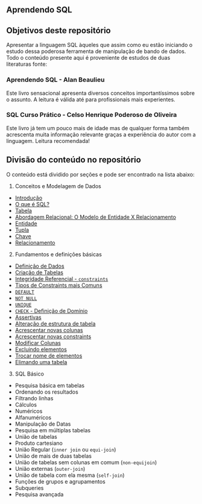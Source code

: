 ## Aprendendo SQL

## Objetivos deste repositório 
Apresentar a linguagem SQL àqueles que assim como eu estão iniciando o estudo dessa poderosa ferramenta de manipulação de bando de dados. Todo o conteúdo presente aqui é proveniente de estudos de duas literaturas fonte: 

### Aprendendo SQL - Alan Beaulieu

Este livro sensacional apresenta diversos conceitos importantíssimos sobre o assunto. A leitura é válida até para profissionais mais experientes. 
  
### SQL Curso Prático - Celso Henrique Poderoso de Oliveira

Este livro já tem um pouco mais de idade mas de qualquer forma também acrescenta muita informação relevante graças a experiência do autor com a linguagem. Leitura recomendada!    

## Divisão do conteúdo no repositório 
O conteúdo está dividido por seções e pode ser encontrado na lista abaixo: 

1. Conceitos e Modelagem de Dados
* [Introdução](https://github.com/eduardowgmendes/mysql-studies/blob/master/chapter/00-conceitos-e-modelagem-de-dados.md#introdu%C3%A7%C3%A3o)
* [O que é SQL?](https://github.com/eduardowgmendes/mysql-studies/blob/master/chapter/00-conceitos-e-modelagem-de-dados.md#o-que-%C3%A9-sql)
* [Tabela](https://github.com/eduardowgmendes/mysql-studies/blob/master/chapter/00-conceitos-e-modelagem-de-dados.md#tabela) 
* [Abordagem Relacional: O Modelo de Entidade X Relacionamento](https://github.com/eduardowgmendes/mysql-studies/blob/master/chapter/00-conceitos-e-modelagem-de-dados.md#abordagem-relacional-o-modelo-de-entidade-x-relacionamento)
* [Entidade](https://github.com/eduardowgmendes/mysql-studies/blob/master/chapter/00-conceitos-e-modelagem-de-dados.md#entidade) 
* [Tupla](https://github.com/eduardowgmendes/mysql-studies/blob/master/chapter/00-conceitos-e-modelagem-de-dados.md#tupla) 
* [Chave](https://github.com/eduardowgmendes/mysql-studies/blob/master/chapter/00-conceitos-e-modelagem-de-dados.md#chave) 
* [Relacionamento](https://github.com/eduardowgmendes/mysql-studies/blob/master/chapter/00-conceitos-e-modelagem-de-dados.md#relacionamento) 
 
2. Fundamentos e definições básicas 
* [Definição de Dados](https://github.com/eduardowgmendes/mysql-studies/blob/master/chapter/01-fundamentos-e-definicoes-basicas.md#defini%C3%A7%C3%A3o-de-dados)
* [Criação de Tabelas](https://github.com/eduardowgmendes/mysql-studies/blob/master/chapter/01-fundamentos-e-definicoes-basicas.md#cria%C3%A7%C3%A3o-de-tabelas)
* [Integridade Referencial - `constraints`](https://github.com/eduardowgmendes/mysql-studies/blob/master/chapter/01-fundamentos-e-definicoes-basicas.md#integridade-referencial---constraints)
* [Tipos de Constraints mais Comuns](https://github.com/eduardowgmendes/mysql-studies/blob/master/chapter/01-fundamentos-e-definicoes-basicas.md#tipos-de-constraints-mais-comuns) 
* [`DEFAULT`](https://github.com/eduardowgmendes/mysql-studies/blob/master/chapter/01-fundamentos-e-definicoes-basicas.md#default)
* [`NOT NULL`](https://github.com/eduardowgmendes/mysql-studies/blob/master/chapter/01-fundamentos-e-definicoes-basicas.md#not-null)
* [`UNIQUE`](https://github.com/eduardowgmendes/mysql-studies/blob/master/chapter/01-fundamentos-e-definicoes-basicas.md#unique)
* [`CHECK` - Definição de Domínio](https://github.com/eduardowgmendes/mysql-studies/blob/master/chapter/01-fundamentos-e-definicoes-basicas.md#check---defini%C3%A7%C3%A3o-de-dom%C3%ADnio)
* [Assertivas](https://github.com/eduardowgmendes/mysql-studies/blob/master/chapter/01-fundamentos-e-definicoes-basicas.md#assertivas) 
* [Alteração de estrutura de tabela](https://github.com/eduardowgmendes/mysql-studies/blob/master/chapter/01-fundamentos-e-definicoes-basicas.md#altera%C3%A7%C3%A3o-de-estrutura-de-tabela) 
* [Acrescentar novas colunas](https://github.com/eduardowgmendes/mysql-studies/blob/master/chapter/01-fundamentos-e-definicoes-basicas.md#acrescentar-novas-colunas)
* [Acrescentar novas constraints](https://github.com/eduardowgmendes/mysql-studies/blob/master/chapter/01-fundamentos-e-definicoes-basicas.md#acrescentar-novas-constraints)
* [Modificar Colunas](https://github.com/eduardowgmendes/mysql-studies/blob/master/chapter/01-fundamentos-e-definicoes-basicas.md#modificar-colunas)
* [Excluindo elementos](https://github.com/eduardowgmendes/mysql-studies/blob/master/chapter/01-fundamentos-e-definicoes-basicas.md#excluindo-elementos)
* [Trocar nome de elementos](https://github.com/eduardowgmendes/mysql-studies/blob/master/chapter/01-fundamentos-e-definicoes-basicas.md#trocar-nome-de-elementos) 
* [Elimando uma tabela](https://github.com/eduardowgmendes/mysql-studies/blob/master/chapter/01-fundamentos-e-definicoes-basicas.md#eliminando-uma-tabela) 

3. SQL Básico
* Pesquisa básica em tabelas
* Ordenando os resultados 
* Filtrando linhas
* Cálculos 
* Numéricos 
* Alfanuméricos
* Manipulação de Datas
* Pesquisa em múltiplas tabelas
* União de tabelas 
* Produto cartesiano
* União Regular (`inner join` ou `equi-join`)
* União de mais de duas tabelas
* União de tabelas sem colunas em comum (`non-equijoin`)
* União externas (`outer-join`)
* União de tabela com ela mesma (`self-join`)
* Funções de grupos e agrupamentos
* Subqueries
* Pesquisa avançada         

